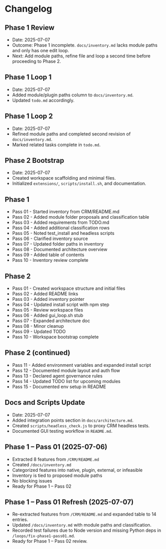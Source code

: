# Changelog

## Phase 1 Review
- Date: 2025-07-07
- Outcome: Phase 1 incomplete. `docs/inventory.md` lacks module paths and only has one edit loop.
- Next: Add module paths, refine file and loop a second time before proceeding to Phase 2.

## Phase 1 Loop 1
- Date: 2025-07-07
- Added module/plugin paths column to `docs/inventory.md`.
- Updated `todo.md` accordingly.

## Phase 1 Loop 2
- Date: 2025-07-07
- Refined module paths and completed second revision of `docs/inventory.md`.
- Marked related tasks complete in `todo.md`.

## Phase 2 Bootstrap
- Date: 2025-07-07
- Created workspace scaffolding and minimal files.
- Initialized `extensions/`, `scripts/install.sh`, and documentation.

## Phase 1
- Pass 01 - Started inventory from CRM/README.md
- Pass 02 - Added module folder proposals and classification table
- Pass 03 - Added requirements from TODO.md
- Pass 04 - Added additional classification rows
- Pass 05 - Noted test_install and headless scripts
- Pass 06 - Clarified inventory source
- Pass 07 - Updated folder paths in inventory
- Pass 08 - Documented architecture overview
- Pass 09 - Added table of contents
- Pass 10 - Inventory review complete

## Phase 2
- Pass 01 - Created workspace structure and initial files
- Pass 02 - Added README links
- Pass 03 - Added inventory pointer
- Pass 04 - Updated install script with npm step
- Pass 05 - Review workspace files
- Pass 06 - Added gui_loop.sh stub
- Pass 07 - Expanded architecture doc
- Pass 08 - Minor cleanup
- Pass 09 - Updated TODO
- Pass 10 - Workspace bootstrap complete

## Phase 2 (continued)
- Pass 11 - Added environment variables and expanded install script
- Pass 12 - Documented module layout and auth flow
- Pass 13 - Declared agent governance rules
- Pass 14 - Updated TODO list for upcoming modules
- Pass 15 - Documented env setup in README


## Docs and Scripts Update
- Date: 2025-07-07
- Added integration points section in `docs/architecture.md`.
- Created `scripts/headless_check.js` to proxy CRM headless tests.
- Documented GUI testing workflow in `README.md`.

## Phase 1 – Pass 01 (2025-07-06)

- Extracted 8 features from `/CRM/README.md`
- Created `/docs/inventory.md`
- Categorized features into native, plugin, external, or infeasible
- Inventory is tied to proposed module paths
- No blocking issues
- Ready for Phase 1 – Pass 02

## Phase 1 – Pass 01 Refresh (2025-07-07)
- Re-extracted features from `/CRM/README.md` and expanded table to 14 entries.
- Updated `/docs/inventory.md` with module paths and classification.
- Recorded test failures due to Node version and missing Python deps in `/loops/fix-phase1-pass01.md`.
- Ready for Phase 1 – Pass 02 review.
